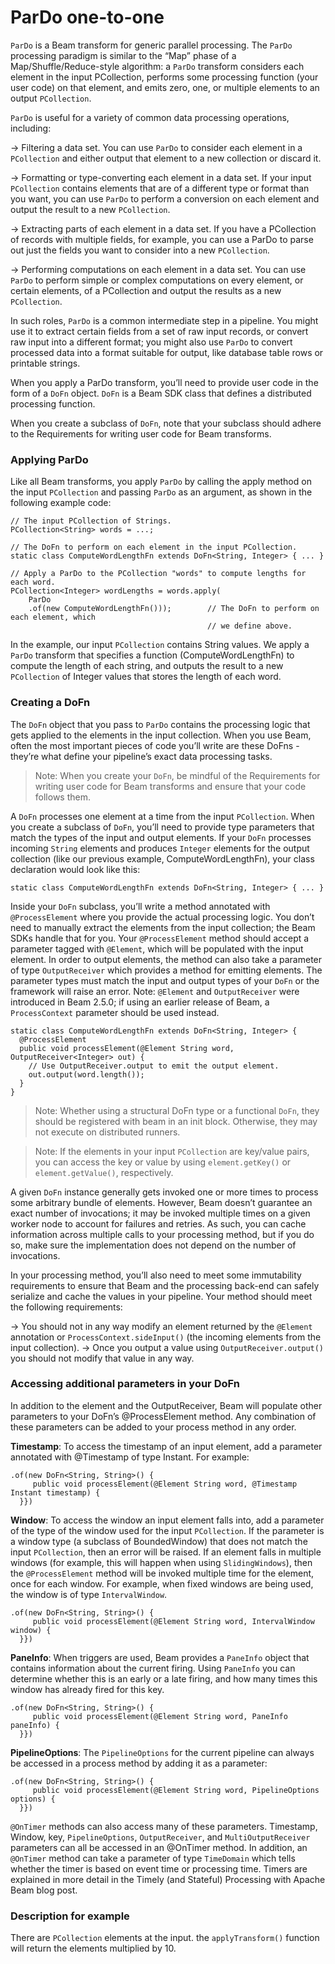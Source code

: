 <!--
Licensed under the Apache License, Version 2.0 (the "License");
you may not use this file except in compliance with the License.
You may obtain a copy of the License at
http://www.apache.org/licenses/LICENSE-2.0
Unless required by applicable law or agreed to in writing, software
distributed under the License is distributed on an "AS IS" BASIS,
WITHOUT WARRANTIES OR CONDITIONS OF ANY KIND, either express or implied.
See the License for the specific language governing permissions and
limitations under the License.
-->
# ParDo one-to-one

`ParDo` is a Beam transform for generic parallel processing. The `ParDo` processing paradigm is similar to the “Map” phase of a Map/Shuffle/Reduce-style algorithm: a `ParDo` transform considers each element in the input PCollection, performs some processing function (your user code) on that element, and emits zero, one, or multiple elements to an output `PCollection`.

`ParDo` is useful for a variety of common data processing operations, including:

&#8594; Filtering a data set. You can use `ParDo` to consider each element in a `PCollection` and either output that element to a new collection or discard it.

&#8594; Formatting or type-converting each element in a data set. If your input `PCollection` contains elements that are of a different type or format than you want, you can use `ParDo` to perform a conversion on each element and output the result to a new `PCollection`.

&#8594; Extracting parts of each element in a data set. If you have a PCollection of records with multiple fields, for example, you can use a ParDo to parse out just the fields you want to consider into a new `PCollection`.

&#8594; Performing computations on each element in a data set. You can use `ParDo` to perform simple or complex computations on every element, or certain elements, of a PCollection and output the results as a new `PCollection`.

In such roles, `ParDo` is a common intermediate step in a pipeline. You might use it to extract certain fields from a set of raw input records, or convert raw input into a different format; you might also use `ParDo` to convert processed data into a format suitable for output, like database table rows or printable strings.

When you apply a ParDo transform, you’ll need to provide user code in the form of a `DoFn` object. `DoFn` is a Beam SDK class that defines a distributed processing function.

When you create a subclass of `DoFn`, note that your subclass should adhere to the Requirements for writing user code for Beam transforms.


### Applying ParDo

Like all Beam transforms, you apply `ParDo` by calling the apply method on the input `PCollection` and passing `ParDo` as an argument, as shown in the following example code:
```
// The input PCollection of Strings.
PCollection<String> words = ...;

// The DoFn to perform on each element in the input PCollection.
static class ComputeWordLengthFn extends DoFn<String, Integer> { ... }

// Apply a ParDo to the PCollection "words" to compute lengths for each word.
PCollection<Integer> wordLengths = words.apply(
    ParDo
    .of(new ComputeWordLengthFn()));        // The DoFn to perform on each element, which
                                            // we define above.
```

In the example, our input `PCollection` contains String values. We apply a `ParDo` transform that specifies a function (ComputeWordLengthFn) to compute the length of each string, and outputs the result to a new `PCollection` of Integer values that stores the length of each word.


### Creating a DoFn

The `DoFn` object that you pass to `ParDo` contains the processing logic that gets applied to the elements in the input collection. When you use Beam, often the most important pieces of code you’ll write are these DoFns - they’re what define your pipeline’s exact data processing tasks.


> Note: When you create your `DoFn`, be mindful of the Requirements for writing user code for Beam transforms and ensure that your code follows them.


A `DoFn` processes one element at a time from the input `PCollection`. When you create a subclass of `DoFn`, you’ll need to provide type parameters that match the types of the input and output elements. If your `DoFn` processes incoming `String` elements and produces `Integer` elements for the output collection (like our previous example, ComputeWordLengthFn), your class declaration would look like this:

```
static class ComputeWordLengthFn extends DoFn<String, Integer> { ... }
```

Inside your `DoFn` subclass, you’ll write a method annotated with `@ProcessElement` where you provide the actual processing logic. You don’t need to manually extract the elements from the input collection; the Beam SDKs handle that for you. Your `@ProcessElement` method should accept a parameter tagged with `@Element`, which will be populated with the input element. In order to output elements, the method can also take a parameter of type `OutputReceiver` which provides a method for emitting elements. The parameter types must match the input and output types of your `DoFn` or the framework will raise an error.
Note: `@Element` and `OutputReceiver` were introduced in Beam 2.5.0; if using an earlier release of Beam, a `ProcessContext` parameter should be used instead.

```
static class ComputeWordLengthFn extends DoFn<String, Integer> {
  @ProcessElement
  public void processElement(@Element String word, OutputReceiver<Integer> out) {
    // Use OutputReceiver.output to emit the output element.
    out.output(word.length());
  }
}
```

> Note: Whether using a structural DoFn type or a functional `DoFn`, they should be registered with beam in an init block. Otherwise, they may not execute on distributed runners.

> Note: If the elements in your input `PCollection` are key/value pairs, you can access the key or value by using `element.getKey()` or `element.getValue()`, respectively.


A given `DoFn` instance generally gets invoked one or more times to process some arbitrary bundle of elements. However, Beam doesn’t guarantee an exact number of invocations; it may be invoked multiple times on a given worker node to account for failures and retries. As such, you can cache information across multiple calls to your processing method, but if you do so, make sure the implementation does not depend on the number of invocations.

In your processing method, you’ll also need to meet some immutability requirements to ensure that Beam and the processing back-end can safely serialize and cache the values in your pipeline. Your method should meet the following requirements:

&#8594; You should not in any way modify an element returned by the `@Element` annotation or `ProcessContext.sideInput()` (the incoming elements from the input collection).
&#8594; Once you output a value using `OutputReceiver.output()` you should not modify that value in any way.


### Accessing additional parameters in your DoFn

In addition to the element and the OutputReceiver, Beam will populate other parameters to your DoFn’s @ProcessElement method. Any combination of these parameters can be added to your process method in any order.

**Timestamp**: To access the timestamp of an input element, add a parameter annotated with @Timestamp of type Instant. For example:

```
.of(new DoFn<String, String>() {
     public void processElement(@Element String word, @Timestamp Instant timestamp) {
  }})
```

**Window**: To access the window an input element falls into, add a parameter of the type of the window used for the input `PCollection`. If the parameter is a window type (a subclass of BoundedWindow) that does not match the input `PCollection`, then an error will be raised. If an element falls in multiple windows (for example, this will happen when using `SlidingWindows`), then the `@ProcessElement` method will be invoked multiple time for the element, once for each window. For example, when fixed windows are being used, the window is of type `IntervalWindow`.

```
.of(new DoFn<String, String>() {
     public void processElement(@Element String word, IntervalWindow window) {
  }})
```

**PaneInfo**: When triggers are used, Beam provides a `PaneInfo` object that contains information about the current firing. Using `PaneInfo` you can determine whether this is an early or a late firing, and how many times this window has already fired for this key.

```
.of(new DoFn<String, String>() {
     public void processElement(@Element String word, PaneInfo paneInfo) {
  }})
```

**PipelineOptions**: The `PipelineOptions` for the current pipeline can always be accessed in a process method by adding it as a parameter:

```
.of(new DoFn<String, String>() {
     public void processElement(@Element String word, PipelineOptions options) {
  }})
```

`@OnTimer` methods can also access many of these parameters. Timestamp, Window, key, `PipelineOptions`, `OutputReceiver`, and `MultiOutputReceiver` parameters can all be accessed in an @OnTimer method. In addition, an `@OnTimer` method can take a parameter of type `TimeDomain` which tells whether the timer is based on event time or processing time. Timers are explained in more detail in the Timely (and Stateful) Processing with Apache Beam blog post.



### Description for example

There are `PCollection` elements at the input. the `applyTransform()` function will return the elements multiplied by 10.